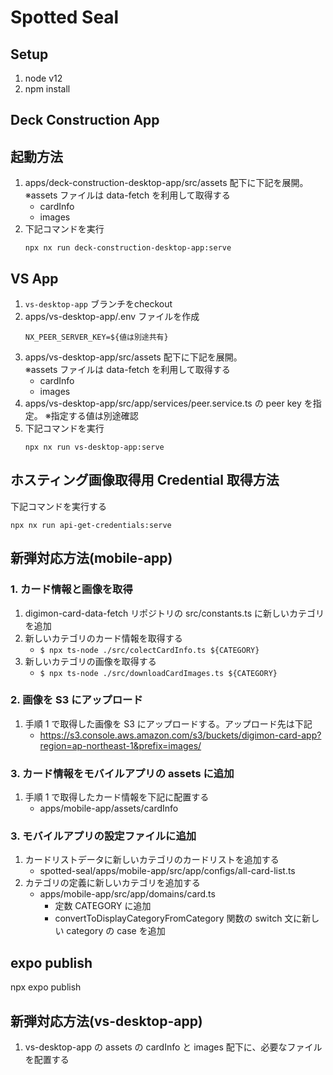 # Spotted Seal

## Setup

1. node v12
1. npm install

## Deck Construction App

## 起動方法

1. apps/deck-construction-desktop-app/src/assets 配下に下記を展開。  
   ※assets ファイルは data-fetch を利用して取得する
   - cardInfo
   - images
1. 下記コマンドを実行
   ```
   npx nx run deck-construction-desktop-app:serve
   ```

## VS App

1. `vs-desktop-app` ブランチをcheckout
1. apps/vs-desktop-app/.env ファイルを作成
   ```
   NX_PEER_SERVER_KEY=${値は別途共有}
   ```
1. apps/vs-desktop-app/src/assets 配下に下記を展開。  
   ※assets ファイルは data-fetch を利用して取得する
   - cardInfo
   - images
1. apps/vs-desktop-app/src/app/services/peer.service.ts の peer key を指定。
   ※指定する値は別途確認
1. 下記コマンドを実行
   ```
   npx nx run vs-desktop-app:serve
   ```

## ホスティング画像取得用 Credential 取得方法

下記コマンドを実行する

```
npx nx run api-get-credentials:serve
```

## 新弾対応方法(mobile-app)

### 1. カード情報と画像を取得

1. digimon-card-data-fetch リポジトリの src/constants.ts に新しいカテゴリを追加
1. 新しいカテゴリのカード情報を取得する
   - `$ npx ts-node ./src/colectCardInfo.ts ${CATEGORY}`
1. 新しいカテゴリの画像を取得する
   - `$ npx ts-node ./src/downloadCardImages.ts ${CATEGORY}`

### 2. 画像を S3 にアップロード

1. 手順 1 で取得した画像を S3 にアップロードする。アップロード先は下記
   - https://s3.console.aws.amazon.com/s3/buckets/digimon-card-app?region=ap-northeast-1&prefix=images/

### 3. カード情報をモバイルアプリの assets に追加

1. 手順 1 で取得したカード情報を下記に配置する
   - apps/mobile-app/assets/cardInfo

### 3. モバイルアプリの設定ファイルに追加

1. カードリストデータに新しいカテゴリのカードリストを追加する
   - spotted-seal/apps/mobile-app/src/app/configs/all-card-list.ts
1. カテゴリの定義に新しいカテゴリを追加する
   - apps/mobile-app/src/app/domains/card.ts
     - 定数 CATEGORY に追加
     - convertToDisplayCategoryFromCategory 関数の switch 文に新しい category の case を追加

## expo publish

npx expo publish

## 新弾対応方法(vs-desktop-app)

1. vs-desktop-app の assets の cardInfo と images 配下に、必要なファイルを配置する
